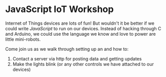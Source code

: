 JavaScript IoT Workshop
===

Internet of Things devices are lots of fun! But wouldn't it be better if we could write _JavaScript_ to run on our devices. Instead of hacking through C and Arduino, we could use the language we know and love to power are little mini-robots.

Come join us as we walk through setting up an <insert device here> and how to:

1. Contact a server via http for posting data and getting updates
1. Make the lights blink (or any other controls we have attached to our devices)